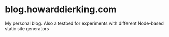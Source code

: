 # blog.howarddierking.com
My personal blog. Also a testbed for experiments with different Node-based static site generators
